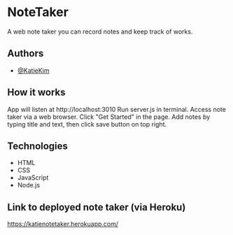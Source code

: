 # NoteTaker

A web note taker you can record notes and keep track of works. 

## Authors

- [@KatieKim](https://github.com/KatieKim22)

## How it works

App will listen at http://localhost:3010
Run server.js in terminal. 
Access note taker via a web browser. 
Click "Get Started" in the page. 
Add notes by typing title and text, then click save button on top right.

## Technologies

- HTML
- CSS
- JavaScript
- Node.js

## Link to deployed note taker (via Heroku)

https://katienotetaker.herokuapp.com/

